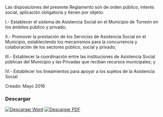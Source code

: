 
Las disposiciones del presente Reglamento son de orden público, interés social, aplicación obligatoria y tienen por objeto:

I.- Establecer el sistema de Asistencia Social en el Municipio de Torreón en los ámbitos público y privado;

II.- Promover la prestación de los Servicios de Asistencia Social en el Municipio, estableciendo los mecanismos para la concurrencia y colaboración de los sectores público, social y privado;

III.- Establecer la coordinación entre las instituciones de Asistencia Social públicas del Municipio y las Privadas que reciban recursos municipales; y

IV.- Establecer los lineamientos para apoyar a los sujetos de la Asistencia Social

Creado: Mayo 2016

### Descargar

<a href="#"><img src="../imagenes/icono-word.png" alt="Descargar Word"></a> <a href="reglamento-asistencia-social.pdf"><img src="../imagenes/icono-pdf.png" alt="Descargar PDF"></a>
